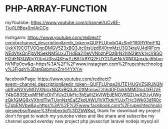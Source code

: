 # PHP-ARRAY-FUNCTION

myYoutobe:
https://www.youtube.com/channel/UCv8E-Tioi1L9Bpx0mlAiCCg

Instrgarm:
https://www.youtube.com/redirect?event=channel_description&redir_token=QUFFLUhqbG4zSmF1R0RYRmF1QUxkX19COTVOQnpDMGV5Z3xBQ3Jtc0tsUzd6X0tmMzU3Q3kteVJ4dlRFcmNEdVhkQnFjbVNSekNMSUxJTHdBa211eVVNbzhPQzBrN2hlN29tVk1ycV9SOFl2dFN3QWhjY0tmU05sQXFwYzBSTk9YQ2FUY2U1aENrV0NOQmx5cjRhbmhVNFp0cw&q=https%3A%2F%2Fwww.instagram.com%2Frupeshtechnology%3Figsh%3DanBsbmxxZm44YXYw

facebookPage:
https://www.youtube.com/redirect?event=channel_description&redir_token=QUFFLUhqa3lUTE14UGVZSjRJN3Nub1hxNVVvMGVXNmxNQXxBQ3Jtc0ttMmswZzhhdDFDakhMMDhuU3FUVFY4bG83SExxMFNFeDhTVUx2UkFtc3hEalItZkVIWEdENGV6Q2UwX2UyUWgzQk1GMG8xVXhrdTlwTUxnNzhEaEZkdUtWU1VXTktkYUJxTHc3Wk03d1R0cEZpbENVbw&q=https%3A%2F%2Fwww.facebook.com%2Frupeshtechnologieswebsoftware%3Fmibextid%3DZbWKwL
thank for download my project don't forget to watch my youtobe video and like share and subscribe my channel 
upoad everday new project php javascript laravel nodejs mysql all 
